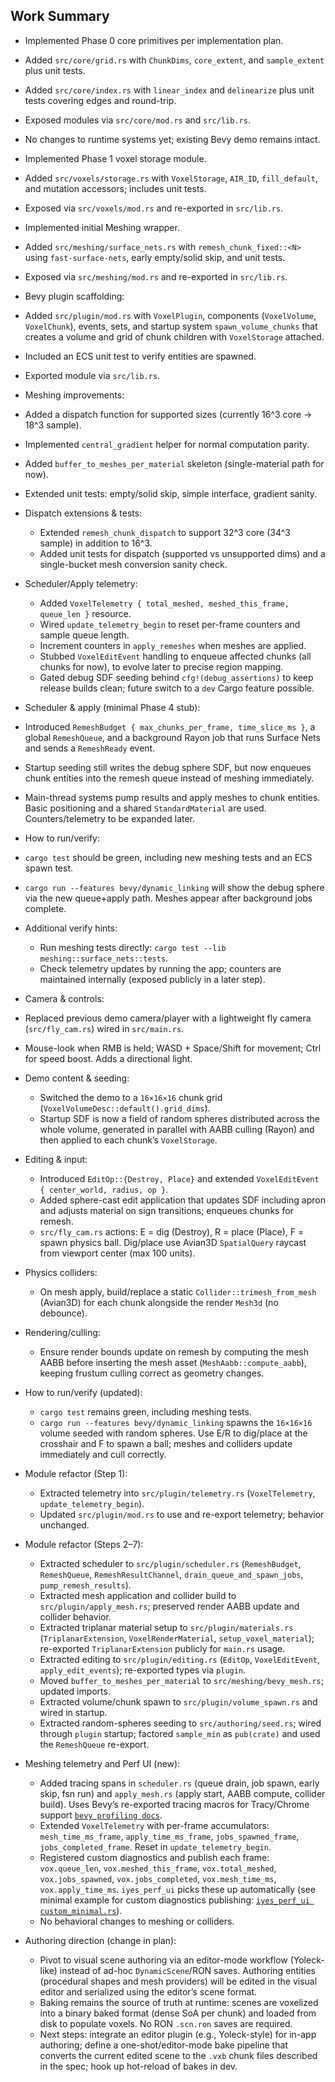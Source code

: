 ## Work Summary

- Implemented Phase 0 core primitives per implementation plan.
- Added `src/core/grid.rs` with `ChunkDims`, `core_extent`, and `sample_extent` plus unit tests.
- Added `src/core/index.rs` with `linear_index` and `delinearize` plus unit tests covering edges and round-trip.
- Exposed modules via `src/core/mod.rs` and `src/lib.rs`.
- No changes to runtime systems yet; existing Bevy demo remains intact.

- Implemented Phase 1 voxel storage module.
- Added `src/voxels/storage.rs` with `VoxelStorage`, `AIR_ID`, `fill_default`, and mutation accessors; includes unit tests.
- Exposed via `src/voxels/mod.rs` and re-exported in `src/lib.rs`.

- Implemented initial Meshing wrapper.
- Added `src/meshing/surface_nets.rs` with `remesh_chunk_fixed::<N>` using `fast-surface-nets`, early empty/solid skip, and unit tests.
- Exposed via `src/meshing/mod.rs` and re-exported in `src/lib.rs`.

- Bevy plugin scaffolding:
- Added `src/plugin/mod.rs` with `VoxelPlugin`, components (`VoxelVolume`, `VoxelChunk`), events, sets, and startup system `spawn_volume_chunks` that creates a volume and grid of chunk children with `VoxelStorage` attached.
- Included an ECS unit test to verify entities are spawned.
- Exported module via `src/lib.rs`.

- Meshing improvements:
- Added a dispatch function for supported sizes (currently 16^3 core → 18^3 sample).
- Implemented `central_gradient` helper for normal computation parity.
- Added `buffer_to_meshes_per_material` skeleton (single-material path for now).
- Extended unit tests: empty/solid skip, simple interface, gradient sanity.

- Dispatch extensions & tests:
  - Extended `remesh_chunk_dispatch` to support 32^3 core (34^3 sample) in addition to 16^3.
  - Added unit tests for dispatch (supported vs unsupported dims) and a single-bucket mesh conversion sanity check.

- Scheduler/Apply telemetry:
  - Added `VoxelTelemetry { total_meshed, meshed_this_frame, queue_len }` resource.
  - Wired `update_telemetry_begin` to reset per-frame counters and sample queue length.
  - Increment counters in `apply_remeshes` when meshes are applied.
  - Stubbed `VoxelEditEvent` handling to enqueue affected chunks (all chunks for now), to evolve later to precise region mapping.
  - Gated debug SDF seeding behind `cfg!(debug_assertions)` to keep release builds clean; future switch to a `dev` Cargo feature possible.

- Scheduler & apply (minimal Phase 4 stub):
- Introduced `RemeshBudget { max_chunks_per_frame, time_slice_ms }`, a global `RemeshQueue`, and a background Rayon job that runs Surface Nets and sends a `RemeshReady` event.
- Startup seeding still writes the debug sphere SDF, but now enqueues chunk entities into the remesh queue instead of meshing immediately.
- Main-thread systems pump results and apply meshes to chunk entities. Basic positioning and a shared `StandardMaterial` are used. Counters/telemetry to be expanded later.

- How to run/verify:
- `cargo test` should be green, including new meshing tests and an ECS spawn test.
- `cargo run --features bevy/dynamic_linking` will show the debug sphere via the new queue+apply path. Meshes appear after background jobs complete.

- Additional verify hints:
  - Run meshing tests directly: `cargo test --lib meshing::surface_nets::tests`.
  - Check telemetry updates by running the app; counters are maintained internally (exposed publicly in a later step).

- Camera & controls:
- Replaced previous demo camera/player with a lightweight fly camera (`src/fly_cam.rs`) wired in `src/main.rs`.
- Mouse-look when RMB is held; WASD + Space/Shift for movement; Ctrl for speed boost. Adds a directional light.



 - Demo content & seeding:
   - Switched the demo to a `16×16×16` chunk grid (`VoxelVolumeDesc::default().grid_dims`).
   - Startup SDF is now a field of random spheres distributed across the whole volume, generated in parallel with AABB culling (Rayon) and then applied to each chunk’s `VoxelStorage`.

 - Editing & input:
   - Introduced `EditOp::{Destroy, Place}` and extended `VoxelEditEvent { center_world, radius, op }`.
   - Added sphere-cast edit application that updates SDF including apron and adjusts material on sign transitions; enqueues chunks for remesh.
   - `src/fly_cam.rs` actions: E = dig (Destroy), R = place (Place), F = spawn physics ball. Dig/place use Avian3D `SpatialQuery` raycast from viewport center (max 100 units).

 - Physics colliders:
   - On mesh apply, build/replace a static `Collider::trimesh_from_mesh` (Avian3D) for each chunk alongside the render `Mesh3d` (no debounce).

 - Rendering/culling:
   - Ensure render bounds update on remesh by computing the mesh AABB before inserting the mesh asset (`MeshAabb::compute_aabb`), keeping frustum culling correct as geometry changes.

 - How to run/verify (updated):
   - `cargo test` remains green, including meshing tests.
   - `cargo run --features bevy/dynamic_linking` spawns the `16×16×16` volume seeded with random spheres. Use E/R to dig/place at the crosshair and F to spawn a ball; meshes and colliders update immediately and cull correctly.

- Module refactor (Step 1):
  - Extracted telemetry into `src/plugin/telemetry.rs` (`VoxelTelemetry`, `update_telemetry_begin`).
  - Updated `src/plugin/mod.rs` to use and re-export telemetry; behavior unchanged.

- Module refactor (Steps 2–7):
  - Extracted scheduler to `src/plugin/scheduler.rs` (`RemeshBudget`, `RemeshQueue`, `RemeshResultChannel`, `drain_queue_and_spawn_jobs`, `pump_remesh_results`).
  - Extracted mesh application and collider build to `src/plugin/apply_mesh.rs`; preserved render AABB update and collider behavior.
  - Extracted triplanar material setup to `src/plugin/materials.rs` (`TriplanarExtension`, `VoxelRenderMaterial`, `setup_voxel_material`); re-exported `TriplanarExtension` publicly for `main.rs` usage.
  - Extracted editing to `src/plugin/editing.rs` (`EditOp`, `VoxelEditEvent`, `apply_edit_events`); re-exported types via `plugin`.
  - Moved `buffer_to_meshes_per_material` to `src/meshing/bevy_mesh.rs`; updated imports.
  - Extracted volume/chunk spawn to `src/plugin/volume_spawn.rs` and wired in startup.
  - Extracted random-spheres seeding to `src/authoring/seed.rs`; wired through `plugin` startup; factored `sample_min` as `pub(crate)` and used the `RemeshQueue` re-export.

- Meshing telemetry and Perf UI (new):
  - Added tracing spans in `scheduler.rs` (queue drain, job spawn, early skip, fsn run) and `apply_mesh.rs` (apply start, AABB compute, collider build). Uses Bevy’s re-exported tracing macros for Tracy/Chrome support [`bevy profiling docs`](https://github.com/bevyengine/bevy/blob/main/docs/profiling.md#tracy-renderqueue).
  - Extended `VoxelTelemetry` with per-frame accumulators: `mesh_time_ms_frame`, `apply_time_ms_frame`, `jobs_spawned_frame`, `jobs_completed_frame`. Reset in `update_telemetry_begin`.
  - Registered custom diagnostics and publish each frame: `vox.queue_len`, `vox.meshed_this_frame`, `vox.total_meshed`, `vox.jobs_spawned`, `vox.jobs_completed`, `vox.mesh_time_ms`, `vox.apply_time_ms`. `iyes_perf_ui` picks these up automatically (see minimal example for custom diagnostics publishing: [`iyes_perf_ui custom_minimal.rs`](https://github.com/IyesGames/iyes_perf_ui/blob/main/examples/custom_minimal.rs)).
  - No behavioral changes to meshing or colliders.

- Authoring direction (change in plan):
  - Pivot to visual scene authoring via an editor-mode workflow (Yoleck-like) instead of ad-hoc `DynamicScene`/RON saves. Authoring entities (procedural shapes and mesh providers) will be edited in the visual editor and serialized using the editor’s scene format.
  - Baking remains the source of truth at runtime: scenes are voxelized into a binary baked format (dense SoA per chunk) and loaded from disk to populate voxels. No RON `.scn.ron` saves are required.
  - Next steps: integrate an editor plugin (e.g., Yoleck-style) for in-app authoring; define a one-shot/editor-mode bake pipeline that converts the current edited scene to the `.vxb` chunk files described in the spec; hook up hot-reload of bakes in dev.
